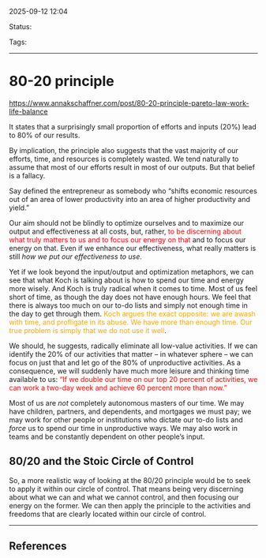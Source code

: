 
2025-09-12 12:04

Status:

Tags:

---
# 80-20 principle
https://www.annakschaffner.com/post/80-20-principle-pareto-law-work-life-balance

It states that a surprisingly small proportion of efforts and inputs (20%) lead to 80% of our results.

By implication, the principle also suggests that the vast majority of our efforts, time, and resources is completely wasted. We tend naturally to assume that most of our efforts result in most of our outputs. But that belief is a fallacy.

Say defined the entrepreneur as somebody who “shifts economic resources out of an area of lower productivity into an area of higher productivity and yield.”

Our aim should not be blindly to optimize ourselves and to maximize our output and effectiveness at all costs, but, rather, <font color="red">to be discerning about what truly matters to us and to focus our energy on that</font> and to focus our energy on that. Even if we enhance our effectiveness, what really matters is still _how we put our effectiveness to use_.

Yet if we look beyond the input/output and optimization metaphors, we can see that what Koch is talking about is how to spend our time and energy more wisely. And Koch is truly radical when it comes to time. Most of us feel short of time, as though the day does not have enough hours. We feel that there is always too much on our to-do lists and simply not enough time in the day to get through them. <font color="orange">Koch argues the exact opposite: we are awash with time, and profligate in its abuse. We have more than enough time. Our true problem is simply that we do not use it well</font>.

We should, he suggests, radically eliminate all low-value activities. If we can identify the 20% of our activities that matter – in whatever sphere – we can focus on just that and let go of the 80% of unproductive activities. As a consequence, we will suddenly have much more leisure and thinking time available to us:<font color="red"> “If we double our time on our top 20 percent of activities, we can work a two-day week and achieve 60 percent more than now.”</font>

Most of us are _not_ completely autonomous masters of our time. We may have children, partners, and dependents, and mortgages we must pay; we may work for other people or institutions who dictate our to-do lists and _force_ us to spend our time in unproductive ways. We may also work in teams and be constantly dependent on other people’s input.

## 80/20 and the Stoic Circle of Control
So, a more realistic way of looking at the 80/20 principle would be to seek to apply it within our circle of control. That means being very discerning about what we can and what we cannot control, and then focusing our energy on the former. We can then apply the principle to the activities and freedoms that are clearly located within our circle of control.










---
## References